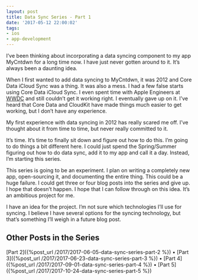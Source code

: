 ```yaml
---
layout: post
title: Data Sync Series - Part 1
date: '2017-05-12 22:00:02'
tags:
- ios
- app-development
---
```


I’ve been thinking about incorporating a data syncing component to my app MyCntdwn for a long time now. I have just never gotten around to it. It’s always been a daunting idea.

When I first wanted to add data syncing to MyCntdwn, it was 2012 and Core Data iCloud Sync was a thing. It was also a mess. I had a few false starts using Core Data iCloud Sync. I even spent time with Apple Engineers at [WWDC](https://developer.apple.com/wwdc/) and still couldn’t get it working right. I eventually gave up on it. I’ve heard that Core Data and CloudKit have made things much easier to get working, but I don’t have any experience.

My first experience with data syncing in 2012 has really scared me off. I’ve thought about it from time to time, but never really committed to it.

It’s time. It’s time to finally sit down and figure out how to do this. I’m going to do things a bit different here. I could just spend the Spring/Summer figuring out how to do data sync, add it to my app and call it a day. Instead, I’m starting this series.

This series is going to be an experiment. I plan on writing a completely new app, open-sourcing it, and documenting the entire thing. This could be a huge failure. I could get three or four blog posts into the series and give up. I hope that doesn’t happen. I hope that I can follow through on this idea. It’s an ambitious project for me.

I have an idea for the project. I’m not sure which technologies I’ll use for syncing. I believe I have several options for the syncing technology, but that’s something I’ll weigh in a future blog post.

## Other Posts in the Series

 [Part 2]({%post_url /2017/2017-06-05-data-sync-series-part-2 %}) • [Part 3]({%post_url /2017/2017-06-23-data-sync-series-part-3 %}) • [Part 4]({%post_url /2017/2017-09-01-data-sync-series-part-4 %}) • [Part 5]({%post_url /2017/2017-10-24-data-sync-series-part-5 %})
